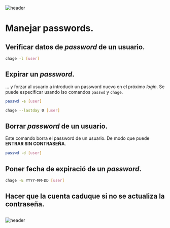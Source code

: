 
![header](/Tutoriales-IFC/assets/header.png)









# Manejar passwords.

## Verificar datos de *password* de un usuario.

```bash
chage -l [user]
```

## Expirar un *password*. 

... y forzar al usuario a introducir un password nuevo en el próximo *login*. Se puede especificar usando lso comandos `passwd` y `chage`.

```bash
passwd -e [user]
```

```bash
chage --lastday 0 [user]
```

## Borrar *password* de un usuario.
Este comando borra el password de un usuario. De modo que puede **ENTRAR
SIN CONTRASEÑA**.

```bash
passwd -d [user]
```

## Poner fecha de expiració de un *password*.

```bash
chage -E YYYY-MM-DD [user]
```


## Hacer que la cuenta caduque si no se actualiza la contraseña.

## 









![header](/Tutoriales-IFC/assets/header.png)


